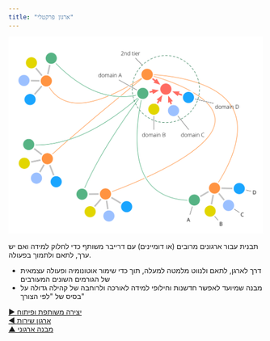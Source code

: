 ```yaml
---
title: "ארגון פרקטלי"
---
```



![right,fit](img/structural-patterns/fractal-organization.png)

תבנית עבור ארגונים מרובים (או דומיינים) עם דרייבר משותף כדי לחלוק למידה ואם יש ערך, לתאם ולתמוך בפעולה.

- דרך לארגן, לתאם ולנווט מלמטה למעלה, תוך כדי שימור אוטונומיה ופעולה עצמאית של הגורמים השונים המעורבים
- מבנה שמיועד לאפשר חדשנות וחילופי למידה לאורכה ולרוחבה של קהילה גדולה על בסיס של "לפי הצורך"

[&#9654; יצירה משותפת ופיתוח](co-creation-and-evolution.html)<br/>[&#9664; ארגון שירות](service-organization.html)<br/>[&#9650; מבנה ארגוני](organizational-structure.html)

